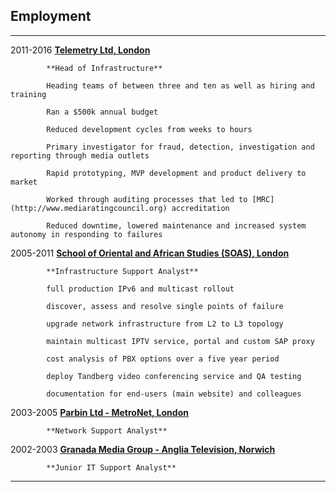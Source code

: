 ## Employment

----------- ------------------------------------------------------------------
2011-2016   **[Telemetry Ltd, London](https://telemetry.com/)**

            **Head of Infrastructure**

            Heading teams of between three and ten as well as hiring and training

            Ran a $500k annual budget

            Reduced development cycles from weeks to hours

            Primary investigator for fraud, detection, investigation and reporting through media outlets

            Rapid prototyping, MVP development and product delivery to market

            Worked through auditing processes that led to [MRC](http://www.mediaratingcouncil.org) accreditation

            Reduced downtime, lowered maintenance and increased system autonomy in responding to failures

2005-2011   **[School of Oriental and African Studies (SOAS), London](https://www.soas.ac.uk)**

            **Infrastructure Support Analyst**
 
            full production IPv6 and multicast rollout

            discover, assess and resolve single points of failure

            upgrade network infrastructure from L2 to L3 topology

            maintain multicast IPTV service, portal and custom SAP proxy

            cost analysis of PBX options over a five year period

            deploy Tandberg video conferencing service and QA testing

            documentation for end-users (main website) and colleagues

2003-2005   **[Parbin Ltd - MetroNet, London](http://www.metronet.co.uk)**

            **Network Support Analyst**

2002-2003   **[Granada Media Group - Anglia Television, Norwich](https://en.wikipedia.org/wiki/Granada_plc)**

            **Junior IT Support Analyst**
----------- ------------------------------------------------------------------

